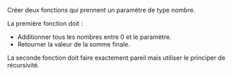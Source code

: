 Créer deux fonctions qui prennent un paramètre de type nombre.

La première fonction doit :
* Additionner tous les nombres entre 0 et le paramètre.
* Retourner la valeur de la somme finale.

La seconde fonction doit faire exactement pareil mais utiliser le principer de récursivité.
